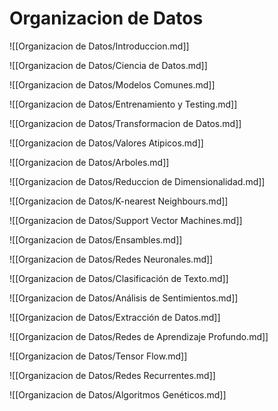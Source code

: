 # Organizacion de Datos

![[Organizacion de Datos/Introduccion.md]]

![[Organizacion de Datos/Ciencia de Datos.md]]

![[Organizacion de Datos/Modelos Comunes.md]]

![[Organizacion de Datos/Entrenamiento y Testing.md]]

![[Organizacion de Datos/Transformacion de Datos.md]]

![[Organizacion de Datos/Valores Atipicos.md]]

![[Organizacion de Datos/Arboles.md]]

![[Organizacion de Datos/Reduccion de Dimensionalidad.md]]

![[Organizacion de Datos/K-nearest Neighbours.md]]

![[Organizacion de Datos/Support Vector Machines.md]]

![[Organizacion de Datos/Ensambles.md]]

![[Organizacion de Datos/Redes Neuronales.md]]

![[Organizacion de Datos/Clasificación de Texto.md]]

![[Organizacion de Datos/Análisis de Sentimientos.md]]

![[Organizacion de Datos/Extracción de Datos.md]]

![[Organizacion de Datos/Redes de Aprendizaje Profundo.md]]

![[Organizacion de Datos/Tensor Flow.md]]

![[Organizacion de Datos/Redes Recurrentes.md]]

![[Organizacion de Datos/Algoritmos Genéticos.md]]